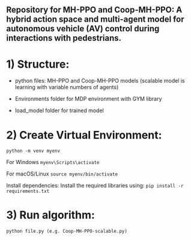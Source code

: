 ## Repository for MH-PPO and Coop-MH-PPO: A hybrid action space and multi-agent model for autonomous vehicle (AV) control during interactions with pedestrians.

# 1) Structure:
  - python files: MH-PPO and Coop-MH-PPO models (scalable model is learning with variable numbers of agents)
    
  - Environments folder for MDP environment with GYM library
    
  - load_model folder for trained model


# 2) Create Virtual Environment:
  ```python -m venv myenv ```
  
  For Windows
  ```myenv\Scripts\activate ```
  
  For macOS/Linux
  ```source myenv/bin/activate ```
  
  Install dependencies: Install the required libraries using:
  ```pip install -r requirements.txt ```

# 3) Run algorithm:
  ```python file.py (e.g. Coop-MH-PPO-scalable.py)```
  

